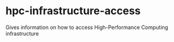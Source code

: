 # hpc-infrastructure-access
Gives information on how to access High-Performance Computing infrastructure
